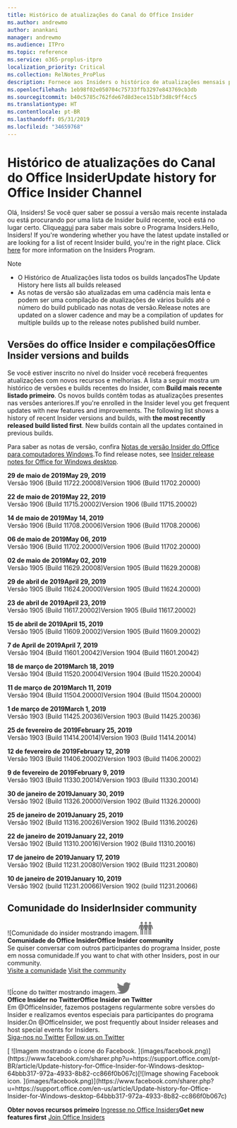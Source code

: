 ```yaml
---
title: Histórico de atualizações do Canal do Office Insider
ms.author: andrewmo
author: anankani
manager: andrewmo
ms.audience: ITPro
ms.topic: reference
ms.service: o365-proplus-itpro
localization_priority: Critical
ms.collection: RelNotes_ProPlus
description: Fornece aos Insiders o histórico de atualizações mensais para os lançamentos do Canal Mensal Insider – Modo Rápido para a área de trabalho do Windows
ms.openlocfilehash: 1eb98f02e050704c75733ffb3297e843769cb3db
ms.sourcegitcommit: b40c5785c762fde67d8d3ece151bf3d8c9ff4cc5
ms.translationtype: HT
ms.contentlocale: pt-BR
ms.lasthandoff: 05/31/2019
ms.locfileid: "34659768"
---
```

# <a name="update-history-for-office-insider-channel"></a><span data-ttu-id="a6050-103">Histórico de atualizações do Canal do Office Insider</span><span class="sxs-lookup"><span data-stu-id="a6050-103">Update history for Office Insider Channel</span></span>

<span data-ttu-id="a6050-p101">Olá, Insiders! Se você quer saber se possui a versão mais recente instalada ou está procurando por uma lista de Insider build recente, você está no lugar certo. Clique[aqui](https://insider.office.com/) para saber mais sobre o Programa Insiders.</span><span class="sxs-lookup"><span data-stu-id="a6050-p101">Hello, Insiders! If you're wondering whether you have the latest update installed or are looking for a list of recent Insider build, you're in the right place. Click [here](https://insider.office.com/) for more information on the Insiders Program.</span></span>

> [!NOTE]
> - <span data-ttu-id="a6050-107">O Histórico de Atualizações lista todos os builds lançados</span><span class="sxs-lookup"><span data-stu-id="a6050-107">The Update History here lists all builds released</span></span>
> - <span data-ttu-id="a6050-108">As notas de versão são atualizadas em uma cadência mais lenta e podem ser uma compilação de atualizações de vários builds até o número do build publicado nas notas de versão.</span><span class="sxs-lookup"><span data-stu-id="a6050-108">Release notes are updated on a slower cadence and may be a compilation of updates for multiple builds up to the release notes published build number.</span></span>



## <a name="office-insider-versions-and-builds"></a><span data-ttu-id="a6050-109">Versões do office Insider e compilações</span><span class="sxs-lookup"><span data-stu-id="a6050-109">Office Insider versions and builds</span></span>

<span data-ttu-id="a6050-p102">Se você estiver inscrito no nível do Insider você receberá frequentes atualizações com novos recursos e melhorias. A lista a seguir mostra um histórico de versões e builds recentes do Insider, com **Build mais recente listado primeiro**. Os novos builds contêm todas as atualizações presentes nas versões anteriores.</span><span class="sxs-lookup"><span data-stu-id="a6050-p102">If you're enrolled in the Insider level you get frequent updates with new features and improvements. The following list shows a history of recent Insider versions and builds, with **the most recently released build listed first**. New builds contain all the updates contained in previous builds.</span></span> 

<span data-ttu-id="a6050-113">Para saber as notas de versão, confira [Notas de versão Insider do Office para computadores Windows](https://docs.microsoft.com/pt-BR/OfficeUpdates/release-notes-office-insider).</span><span class="sxs-lookup"><span data-stu-id="a6050-113">To find release notes, see [Insider release notes for Office for Windows desktop](https://docs.microsoft.com/en-us/OfficeUpdates/release-notes-office-insider).</span></span>

[//]: # (NÃO REMOVA)


<span data-ttu-id="a6050-115">**29 de maio de 2019**</span><span class="sxs-lookup"><span data-stu-id="a6050-115">**May 29, 2019**</span></span><br/>
<span data-ttu-id="a6050-116">Versão 1906 (Build 11722.20008)</span><span class="sxs-lookup"><span data-stu-id="a6050-116">Version 1906 (Build 11702.20000)</span></span><br/>

<span data-ttu-id="a6050-117">**22 de maio de 2019**</span><span class="sxs-lookup"><span data-stu-id="a6050-117">**May 22, 2019**</span></span><br/> <span data-ttu-id="a6050-118">Versão 1906 (Build 11715.20002)</span><span class="sxs-lookup"><span data-stu-id="a6050-118">Version 1906 (Build 11715.20002)</span></span><br/> 

<span data-ttu-id="a6050-119">**14 de maio de 2019**</span><span class="sxs-lookup"><span data-stu-id="a6050-119">**May 14, 2019**</span></span><br/> <span data-ttu-id="a6050-120">Versão 1906 (Build 11708.20006)</span><span class="sxs-lookup"><span data-stu-id="a6050-120">Version 1906 (Build 11708.20006)</span></span><br/>

<span data-ttu-id="a6050-121">**06 de maio de 2019**</span><span class="sxs-lookup"><span data-stu-id="a6050-121">**May 06, 2019**</span></span><br/>
<span data-ttu-id="a6050-122">Versão 1906 (Build 11702.20000)</span><span class="sxs-lookup"><span data-stu-id="a6050-122">Version 1906 (Build 11702.20000)</span></span><br/>

<span data-ttu-id="a6050-123">**02 de maio de 2019**</span><span class="sxs-lookup"><span data-stu-id="a6050-123">**May 02, 2019**</span></span><br/>
<span data-ttu-id="a6050-124">Versão 1905 (Build 11629.20008)</span><span class="sxs-lookup"><span data-stu-id="a6050-124">Version 1905 (Build 11629.20008)</span></span><br/>

<span data-ttu-id="a6050-125">**29 de abril de 2019**</span><span class="sxs-lookup"><span data-stu-id="a6050-125">**April 29, 2019**</span></span><br/>
<span data-ttu-id="a6050-126">Versão 1905 (Build 11624.20000)</span><span class="sxs-lookup"><span data-stu-id="a6050-126">Version 1905 (Build 11624.20000)</span></span><br/>

<span data-ttu-id="a6050-127">**23 de abril de 2019**</span><span class="sxs-lookup"><span data-stu-id="a6050-127">**April 23, 2019**</span></span><br/> <span data-ttu-id="a6050-128">Versão 1905 (Build 11617.20002)</span><span class="sxs-lookup"><span data-stu-id="a6050-128">Version 1905 (Build 11617.20002)</span></span><br/>

<span data-ttu-id="a6050-129">**15 de abril de 2019**</span><span class="sxs-lookup"><span data-stu-id="a6050-129">**April 15, 2019**</span></span><br/> <span data-ttu-id="a6050-130">Versão 1905 (Build 11609.20002)</span><span class="sxs-lookup"><span data-stu-id="a6050-130">Version 1905 (Build 11609.20002)</span></span><br/>

<span data-ttu-id="a6050-131">**7 de April de 2019**</span><span class="sxs-lookup"><span data-stu-id="a6050-131">**April 7, 2019**</span></span><br/> <span data-ttu-id="a6050-132">Versão 1904 (Build 11601.20042)</span><span class="sxs-lookup"><span data-stu-id="a6050-132">Version 1904 (Build 11601.20042)</span></span><br/>

<span data-ttu-id="a6050-133">**18 de março de 2019**</span><span class="sxs-lookup"><span data-stu-id="a6050-133">**March 18, 2019**</span></span><br/> <span data-ttu-id="a6050-134">Versão 1904 (Build 11520.20004)</span><span class="sxs-lookup"><span data-stu-id="a6050-134">Version 1904 (Build 11520.20004)</span></span><br/>

<span data-ttu-id="a6050-135">**11 de março de 2019**</span><span class="sxs-lookup"><span data-stu-id="a6050-135">**March 11, 2019**</span></span><br/> <span data-ttu-id="a6050-136">Versão 1904 (Build 11504.20000)</span><span class="sxs-lookup"><span data-stu-id="a6050-136">Version 1904 (Build 11504.20000)</span></span><br/>

<span data-ttu-id="a6050-137">**1 de março de 2019**</span><span class="sxs-lookup"><span data-stu-id="a6050-137">**March 1, 2019**</span></span><br/> <span data-ttu-id="a6050-138">Versão 1903 (Build 11425.20036)</span><span class="sxs-lookup"><span data-stu-id="a6050-138">Version 1903 (Build 11425.20036)</span></span><br/> 

<span data-ttu-id="a6050-139">**25 de fevereiro de 2019**</span><span class="sxs-lookup"><span data-stu-id="a6050-139">**February 25, 2019**</span></span><br/> <span data-ttu-id="a6050-140">Versão 1903 (Build 11414.20014)</span><span class="sxs-lookup"><span data-stu-id="a6050-140">Version 1903 (Build 11414.20014)</span></span><br/> 

<span data-ttu-id="a6050-141">**12 de fevereiro de 2019**</span><span class="sxs-lookup"><span data-stu-id="a6050-141">**February 12, 2019**</span></span><br/> <span data-ttu-id="a6050-142">Versão 1903 (Build 11406.20002)</span><span class="sxs-lookup"><span data-stu-id="a6050-142">Version 1903 (Build 11406.20002)</span></span><br/> 

<span data-ttu-id="a6050-143">**9 de fevereiro de 2019**</span><span class="sxs-lookup"><span data-stu-id="a6050-143">**February 9, 2019**</span></span><br/> <span data-ttu-id="a6050-144">Versão 1903 (Build 11330.20014)</span><span class="sxs-lookup"><span data-stu-id="a6050-144">Version 1903 (Build 11330.20014)</span></span><br/> 

<span data-ttu-id="a6050-145">**30 de janeiro de 2019**</span><span class="sxs-lookup"><span data-stu-id="a6050-145">**January 30, 2019**</span></span><br/> <span data-ttu-id="a6050-146">Versão 1902 (Build 11326.20000)</span><span class="sxs-lookup"><span data-stu-id="a6050-146">Version 1902 (Build 11326.20000)</span></span><br/> 

<span data-ttu-id="a6050-147">**25 de janeiro de 2019**</span><span class="sxs-lookup"><span data-stu-id="a6050-147">**January 25, 2019**</span></span><br/> <span data-ttu-id="a6050-148">Versão 1902 (Build 11316.20026)</span><span class="sxs-lookup"><span data-stu-id="a6050-148">Version 1902 (Build 11316.20026)</span></span><br/> 

<span data-ttu-id="a6050-149">**22 de janeiro de 2019**</span><span class="sxs-lookup"><span data-stu-id="a6050-149">**January 22, 2019**</span></span><br/> <span data-ttu-id="a6050-150">Versão 1902 (Build 11310.20016)</span><span class="sxs-lookup"><span data-stu-id="a6050-150">Version 1902 (Build 11310.20016)</span></span><br/> 

<span data-ttu-id="a6050-151">**17 de janeiro de 2019**</span><span class="sxs-lookup"><span data-stu-id="a6050-151">**January 17, 2019**</span></span><br/> <span data-ttu-id="a6050-152">Versão 1902 (Build 11231.20080)</span><span class="sxs-lookup"><span data-stu-id="a6050-152">Version 1902 (Build 11231.20080)</span></span><br/>

<span data-ttu-id="a6050-153">**10 de janeiro de 2019**</span><span class="sxs-lookup"><span data-stu-id="a6050-153">**January 10, 2019**</span></span><br/> <span data-ttu-id="a6050-154">Versão 1902 (build 11231.20066)</span><span class="sxs-lookup"><span data-stu-id="a6050-154">Version 1902 (build 11231.20066)</span></span><br/> 


## <a name="insider-community"></a><span data-ttu-id="a6050-155">Comunidade do Insider</span><span class="sxs-lookup"><span data-stu-id="a6050-155">Insider community</span></span>

<span data-ttu-id="a6050-156">![Comunidade do insider mostrando imagem.</span><span class="sxs-lookup"><span data-stu-id="a6050-156">![Image showing insider community.</span></span> ](images/insidercommunity.png) <br/>
<span data-ttu-id="a6050-157">**Comunidade do Office Insider**</span><span class="sxs-lookup"><span data-stu-id="a6050-157">**Office Insider community**</span></span><br/> <span data-ttu-id="a6050-158">Se quiser conversar com outros participantes do programa Insider, poste em nossa comunidade.</span><span class="sxs-lookup"><span data-stu-id="a6050-158">If you want to chat with other Insiders, post in our community.</span></span><br/><span data-ttu-id="a6050-159"> 
[Visite a comunidade](https://go.microsoft.com/fwlink/?linkid=843493)</span><span class="sxs-lookup"><span data-stu-id="a6050-159"> 
[Visit the community](https://go.microsoft.com/fwlink/?linkid=843493)</span></span><br/> 

<span data-ttu-id="a6050-160">![Ícone do twitter mostrando imagem.</span><span class="sxs-lookup"><span data-stu-id="a6050-160">![Image showing twitter icon.</span></span> ](images/twitter.png)<br/>
<span data-ttu-id="a6050-161">**Office Insider no Twitter**</span><span class="sxs-lookup"><span data-stu-id="a6050-161">**Office Insider on Twitter**</span></span><br/> <span data-ttu-id="a6050-162">Em @OfficeInsider, fazemos postagens regularmente sobre versões do Insider e realizamos eventos especiais para participantes do programa Insider.</span><span class="sxs-lookup"><span data-stu-id="a6050-162">On @OfficeInsider, we post frequently about Insider releases and host special events for Insiders.</span></span><br/><span data-ttu-id="a6050-163"> 
[Siga-nos no Twitter](https://go.microsoft.com/fwlink/?linkid=717717)</span><span class="sxs-lookup"><span data-stu-id="a6050-163"> 
[Follow us on Twitter](https://go.microsoft.com/fwlink/?linkid=717717)</span></span><br/> 

<span data-ttu-id="a6050-164">
  [
  ![Imagem mostrando o ícone do Facebook. ](images/facebook.png)](https://www.facebook.com/sharer.php?u=https://support.office.com/pt-BR/article/Update-history-for-Office-Insider-for-Windows-desktop-64bbb317-972a-4933-8b82-cc866f0b067c)</span><span class="sxs-lookup"><span data-stu-id="a6050-164">[![Image showing Facebook icon. ](images/facebook.png)](https://www.facebook.com/sharer.php?u=https://support.office.com/en-us/article/Update-history-for-Office-Insider-for-Windows-desktop-64bbb317-972a-4933-8b82-cc866f0b067c)</span></span>


<span data-ttu-id="a6050-165">**Obter novos recursos primeiro**
[Ingresse no Office Insiders](https://insider.office.com/)</span><span class="sxs-lookup"><span data-stu-id="a6050-165">**Get new features first**
[Join Office Insiders](https://insider.office.com/)</span></span>